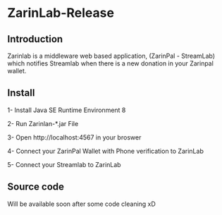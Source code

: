 # ZarinLab-Release

## Introduction
Zarinlab is a middleware web based application, (ZarinPal - StreamLab) which notifies Streamlab when there is a new donation in your Zarinpal wallet.


## Install
1- Install Java SE Runtime Environment 8

2- Run Zarinlan-*.jar File

3- Open http://localhost:4567 in your broswer

4- Connect your ZarinPal Wallet with Phone verification to ZarinLab

5- Connect your Streamlab to ZarinLab


## Source code
Will be available soon after some code cleaning xD
